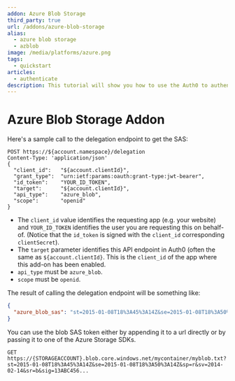 ```yaml
---
addon: Azure Blob Storage
third_party: true
url: /addons/azure-blob-storage
alias:
  - azure blob storage
  - azblob
image: /media/platforms/azure.png
tags:
  - quickstart
articles:
  - authenticate
description: This tutorial will show you how to use the Auth0 to authenticate and authorize Azure Blob Storage.
---
```


# Azure Blob Storage Addon

Here's a sample call to the delegation endpoint to get the SAS:

```text
POST https://${account.namespace}/delegation
Content-Type: 'application/json'
{
  "client_id":   "${account.clientId}",
  "grant_type":  "urn:ietf:params:oauth:grant-type:jwt-bearer",
  "id_token":    "YOUR_ID_TOKEN",
  "target":      "${account.clientId}",
  "api_type":    "azure_blob",
  "scope":       "openid"
}
```

* The `client_id` value identifies the requesting app (e.g. your website) and `YOUR_ID_TOKEN` identifies the user you are requesting this on behalf-of. (Notice that the `id_token` is signed with the `client_id` corresponding `clientSecret`).
* The `target` parameter identifies this API endpoint in Auth0 (often the same as `${account.clientId}`. This is the `client_id` of the app where this add-on has been enabled.
* `api_type` must be `azure_blob`.
* `scope` must be `openid`.

The result of calling the delegation endpoint will be something like:

```json
{
  "azure_blob_sas": "st=2015-01-08T18%3A45%3A14Z&se=2015-01-08T18%3A50%3A14Z&sp=r&sv=2014-02-14&sr=b&sig=13ABC456..."
}
```

You can use the blob SAS token either by appending it to a url directly or by passing it to one of the Azure Storage SDKs.

```text
GET https://{STORAGEACCOUNT}.blob.core.windows.net/mycontainer/myblob.txt?st=2015-01-08T18%3A45%3A14Z&se=2015-01-08T18%3A50%3A14Z&sp=r&sv=2014-02-14&sr=b&sig=13ABC456...
```
